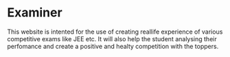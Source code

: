 # Examiner

This website is intented for the use of creating reallife experience of various competitive exams like JEE etc. It will also help the student analysing their perfomance and create a positive and healty competition with the toppers.
